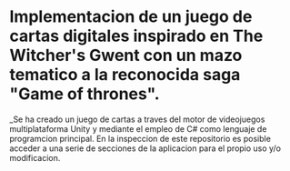 # Implementacion de un juego de cartas digitales inspirado en The Witcher's Gwent con un mazo tematico a la reconocida saga "Game of thrones". 
_Se ha creado un juego de cartas a traves del motor de videojuegos multiplataforma Unity y mediante el empleo de C# como lenguaje de programcion principal. En la inspeccion de este repositorio es posible acceder a una serie de secciones de la aplicacion para el propio uso y/o modificacion.
